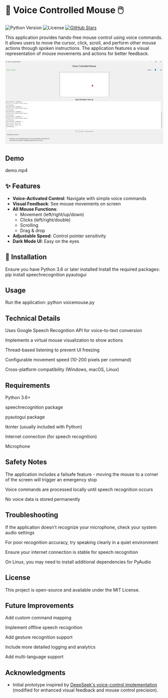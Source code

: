 # 🎤 Voice Controlled Mouse 🖱️

![Python Version](https://img.shields.io/badge/python-3.8+-blue.svg)
![License](https://img.shields.io/badge/license-MIT-green.svg)
[![GitHub Stars](https://img.shields.io/github/stars/Sabin2806/Project001?style=social)](https://github.com/Sabin2806/Project001)

This application provides hands-free mouse control using voice commands. It allows users to move the cursor, click, scroll, and perform other mouse actions through spoken instructions. The application features a visual representation of mouse movements and actions for better feedback.

![Application Screenshot](interface.png)

## Demo 
  demo.mp4

## ✨ Features

- **Voice-Activated Control**: Navigate with simple voice commands
- **Visual Feedback**: See mouse movements on screen
- **All Mouse Functions**: 
  - Movement (left/right/up/down)
  - Clicks (left/right/double)
  - Scrolling
  - Drag & drop
- **Adjustable Speed**: Control pointer sensitivity
- **Dark Mode UI**: Easy on the eyes

## 🚀 Installation
Ensure you have Python 3.6 or later installed
Install the required packages:
pip install speechrecognition pyautogui
## Usage
Run the application:
python voicemouse.py
## Technical Details
  Uses Google Speech Recognition API for voice-to-text conversion

  Implements a virtual mouse visualization to show actions

  Thread-based listening to prevent UI freezing

  Configurable movement speed (10-200 pixels per command)

  Cross-platform compatibility (Windows, macOS, Linux)

## Requirements
Python 3.6+

speechrecognition package

pyautogui package

tkinter (usually included with Python)

Internet connection (for speech recognition)

Microphone

## Safety Notes
The application includes a failsafe feature - moving the mouse to a corner of the screen will trigger an emergency stop

Voice commands are processed locally until speech recognition occurs

No voice data is stored permanently

## Troubleshooting
If the application doesn't recognize your microphone, check your system audio settings

For poor recognition accuracy, try speaking clearly in a quiet environment

Ensure your internet connection is stable for speech recognition

On Linux, you may need to install additional dependencies for PyAudio

## License
This project is open-source and available under the MIT License.

## Future Improvements
Add custom command mapping

Implement offline speech recognition

Add gesture recognition support

Include more detailed logging and analytics

Add multi-language support
## Acknowledgments
- Initial prototype inspired by [DeepSeek's voice-control implementation](https://github.com/deepseek-ai) (modified for enhanced visual feedback and mouse control precision).

